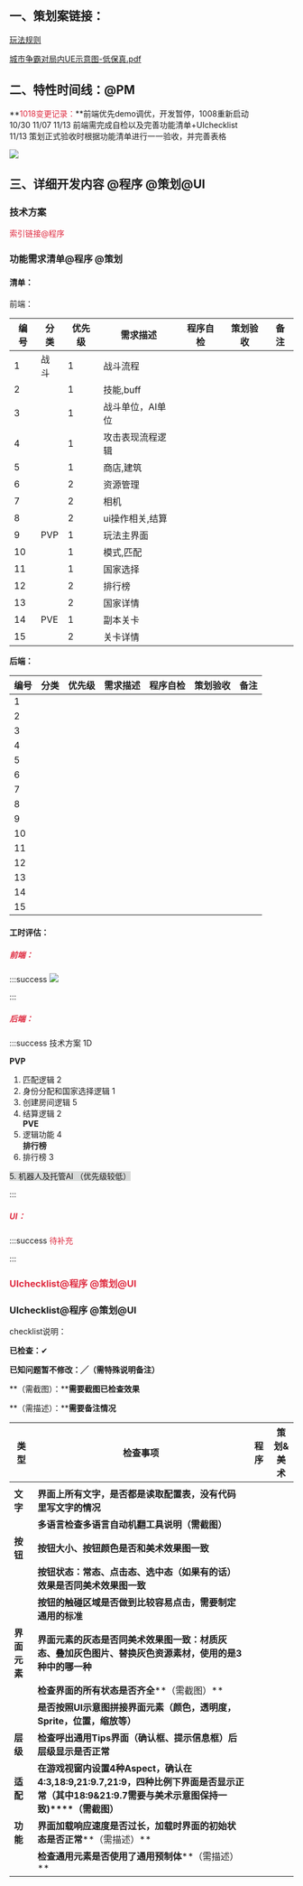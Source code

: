 ## 一、策划案链接：
[玩法规则](https://snh48group.yuque.com/zdlwma/kxyozs/ys5gkdol3v02t3zc#TY5g5)

[城市争霸对局内UE示意图-低保真.pdf](https://snh48group.yuque.com/attachments/yuque/0/2024/pdf/43554293/1724145938939-2860aefe-ba33-43d1-85ed-68e76ccbc03b.pdf)

## 二、特性时间线：@PM
**<font style="color:#DF2A3F;">1018变更记录：</font>**前端优先demo调优，开发暂停，1008重新启动  
10/30 11/07 11/13 前端需完成自检以及完善功能清单+UIchecklist  
11/13 策划正式验收时根据功能清单进行一一验收，并完善表格

![](https://cdn.nlark.com/yuque/0/2024/png/12926950/1729242545601-9a232717-2fb6-4e22-ba05-8b26a3509532.png)

## 三、详细开发内容 @程序 @策划@UI
### 技术方案
<font style="color:#DF2A3F;">索引链接@程序</font>

### 功能需求清单@程序 @策划
#### 清单：
前端：

| 编号 | 分类 | 优先级 | 需求描述 | 程序自检 | 策划验收 | 备注 |
| --- | --- | --- | --- | --- | --- | --- |
| 1 | 战斗 | 1 | 战斗流程 |  | | |
| 2 | | 1 | 技能,buff |  | | |
| 3 | | 1 | 战斗单位，AI单位 |  | | |
| 4 | | 1 | 攻击表现流程逻辑 |  | | |
| 5 | | 1 | 商店,建筑 |  | | |
| 6 | | 2 | 资源管理 |  | | |
| 7 | | 2 | 相机 |  | | |
| 8 | | 2 | ui操作相关,结算 |  | | |
| 9 | PVP | 1 | 玩法主界面 |  | | |
| 10 | | 1 | 模式,匹配 |  | | |
| 11 | | 1 | 国家选择 |  | | |
| 12 | | 2 | 排行榜 |  | | |
| 13 | | 2 | 国家详情 |  | | |
| 14 | PVE | 1 | 副本关卡 |  | | |
| 15 | | 2 | 关卡详情 |  | | |


**后端：**

| 编号 | 分类 | 优先级 | 需求描述 | 程序自检 | 策划验收 | 备注 |
| --- | --- | --- | --- | --- | --- | --- |
| 1 |  |  |  |  | | |
| 2 | |  |  |  | | |
| 3 | |  |  |  | | |
| 4 | |  |  |  | | |
| 5 | |  |  |  | | |
| 6 | |  |  |  | | |
| 7 | |  |  |  | | |
| 8 | |  |  |  | | |
| 9 |  |  |  |  | | |
| 10 | |  |  |  | | |
| 11 | |  |  |  | | |
| 12 | |  |  |  | | |
| 13 | |  |  |  | | |
| 14 |  |  |  |  | | |
| 15 | |  |  |  | | |


#### 工时评估：
##### <font style="color:#DF2A3F;">前端：</font>
:::success
![](https://cdn.nlark.com/yuque/0/2024/png/12926950/1724308766317-48cd63ed-2f53-45b7-a9d8-d0f4c71d666c.png)

:::

##### <font style="color:#DF2A3F;">后端：</font>
:::success
技术方案 1D

**PVP**

1. 匹配逻辑 2  
2. 身份分配和国家选择逻辑 1  
3. 创建房间逻辑 5  
4. 结算逻辑 2  
**PVE**  
1. 逻辑功能 4  
**排行榜**  
1. 排行榜 3  



<font style="background-color:#D8DAD9;">5. 机器人及托管AI （优先级较低）</font>

:::

##### <font style="color:#DF2A3F;">UI：</font>
:::success
<font style="color:#DF2A3F;"> 待补充</font>

:::

### <font style="color:#DF2A3F;">UIchecklist@程序 @策划@UI</font>




### UIchecklist@程序 @策划@UI
checklist说明：

**已检查：**✔

**已知问题暂不修改：╱（需特殊说明备注）**

**（需截图）：****需要截图已检查效果**

**（需描述）：****需要备注情况**

| **类型** | **检查事项** | **程序** | **策划&美术** |
| --- | --- | --- | --- |
| | | | |
| **文字** | **界面上所有文字，是否都是读取配置表，没有代码里写文字的情况** | | |
| | **多语言检查****多语言自动机翻工具说明****（需截图）** | | |
| **按钮** | **按钮大小、按钮颜色是否和美术效果图一致** | | |
| | **按钮状态：常态、点击态、选中态（如果有的话）效果是否同美术效果图一致** | | |
| | **按钮的触碰区域是否做到比较容易点击，需要制定通用的标准** | | |
| **界面元素** | **界面元素的灰态是否同美术效果图一致：材质灰态、叠加灰色图片、替换灰色资源素材，使用的是3种中的哪一种** | | |
| | **检查界面的所有状态是否齐全****（需截图）** | | |
| | **是否按照UI示意图拼接界面元素（颜色，透明度，Sprite，位置，缩放等）** | | |
| **层级** | **检查呼出通用Tips界面（确认框、提示信息框）后层级显示是否正常** | | |
| **适配** | **在游戏视窗内设置4种Aspect，确认在4:3,18:9,21:9.7,21:9，四种比例下界面是否显示正常（其中18:9&21:9.7需要与美术示意图保持一致)****（需截图）** | | |
| **功能** | **界面加载响应速度是否过长，加载时界面的初始状态是否正常****（需描述）** | | |
| | **检查通用元素是否使用了通用预制体****（需描述）** | | |






